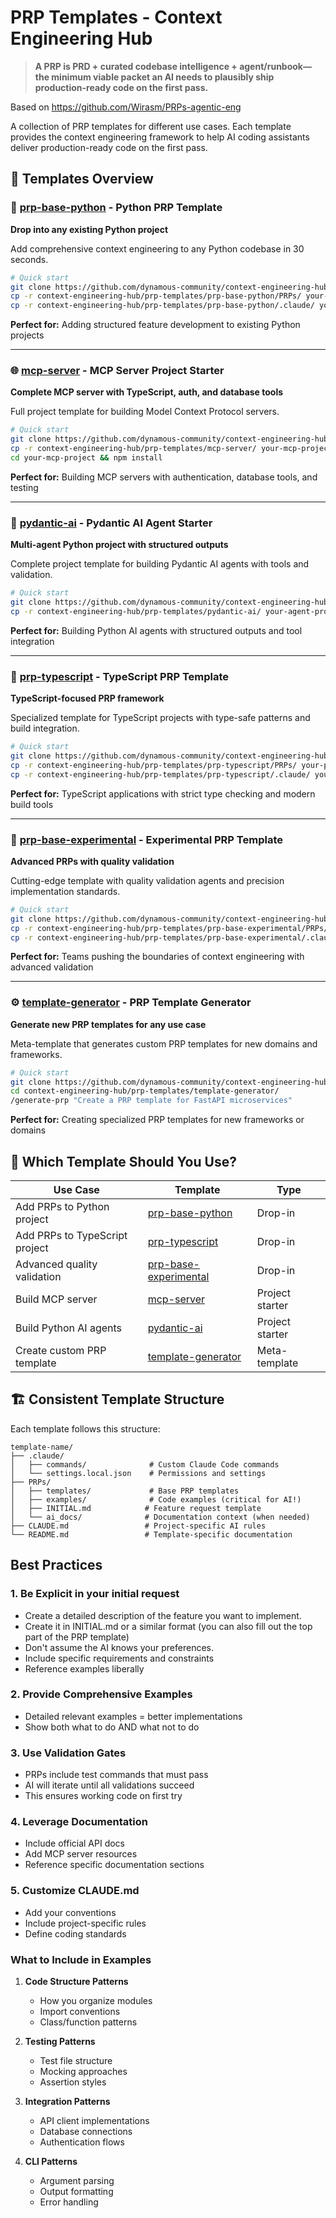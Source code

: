 # PRP Templates - Context Engineering Hub

> **A PRP is PRD + curated codebase intelligence + agent/runbook—the minimum viable packet an AI needs to plausibly ship production-ready code on the first pass.**

Based on https://github.com/Wirasm/PRPs-agentic-eng

A collection of PRP templates for different use cases. Each template provides the context engineering framework to help AI coding assistants deliver production-ready code on the first pass.

## 🚀 Templates Overview

### 🔧 [prp-base-python](./prp-base-python/) - Python PRP Template

**Drop into any existing Python project**

Add comprehensive context engineering to any Python codebase in 30 seconds.

```bash
# Quick start
git clone https://github.com/dynamous-community/context-engineering-hub.git
cp -r context-engineering-hub/prp-templates/prp-base-python/PRPs/ your-project/
cp -r context-engineering-hub/prp-templates/prp-base-python/.claude/ your-project/
```

**Perfect for:** Adding structured feature development to existing Python projects

---

### 🌐 [mcp-server](./mcp-server/) - MCP Server Project Starter

**Complete MCP server with TypeScript, auth, and database tools**

Full project template for building Model Context Protocol servers.

```bash
# Quick start
git clone https://github.com/dynamous-community/context-engineering-hub.git
cp -r context-engineering-hub/prp-templates/mcp-server/ your-mcp-project/
cd your-mcp-project && npm install
```

**Perfect for:** Building MCP servers with authentication, database tools, and testing

---

### 🤖 [pydantic-ai](./pydantic-ai/) - Pydantic AI Agent Starter

**Multi-agent Python project with structured outputs**

Complete project template for building Pydantic AI agents with tools and validation.

```bash
# Quick start
git clone https://github.com/dynamous-community/context-engineering-hub.git
cp -r context-engineering-hub/prp-templates/pydantic-ai/ your-agent-project/
```

**Perfect for:** Building Python AI agents with structured outputs and tool integration

---

### 📝 [prp-typescript](./prp-typescript/) - TypeScript PRP Template

**TypeScript-focused PRP framework**

Specialized template for TypeScript projects with type-safe patterns and build integration.

```bash
# Quick start
git clone https://github.com/dynamous-community/context-engineering-hub.git
cp -r context-engineering-hub/prp-templates/prp-typescript/PRPs/ your-project/
cp -r context-engineering-hub/prp-templates/prp-typescript/.claude/ your-project/
```

**Perfect for:** TypeScript applications with strict type checking and modern build tools

---

### 🧪 [prp-base-experimental](./prp-base-experimental/) - Experimental PRP Template

**Advanced PRPs with quality validation**

Cutting-edge template with quality validation agents and precision implementation standards.

```bash
# Quick start
git clone https://github.com/dynamous-community/context-engineering-hub.git
cp -r context-engineering-hub/prp-templates/prp-base-experimental/PRPs/ your-project/
cp -r context-engineering-hub/prp-templates/prp-base-experimental/.claude/ your-project/
```

**Perfect for:** Teams pushing the boundaries of context engineering with advanced validation

---

### ⚙️ [template-generator](./template-generator/) - PRP Template Generator

**Generate new PRP templates for any use case**

Meta-template that generates custom PRP templates for new domains and frameworks.

```bash
# Quick start
git clone https://github.com/dynamous-community/context-engineering-hub.git
cd context-engineering-hub/prp-templates/template-generator/
/generate-prp "Create a PRP template for FastAPI microservices"
```

**Perfect for:** Creating specialized PRP templates for new frameworks or domains

## 🎯 Which Template Should You Use?

| Use Case                       | Template                                          | Type            |
| ------------------------------ | ------------------------------------------------- | --------------- |
| Add PRPs to Python project     | [prp-base-python](./prp-base-python/)             | Drop-in         |
| Add PRPs to TypeScript project | [prp-typescript](./prp-typescript/)               | Drop-in         |
| Advanced quality validation    | [prp-base-experimental](./prp-base-experimental/) | Drop-in         |
| Build MCP server               | [mcp-server](./mcp-server/)                       | Project starter |
| Build Python AI agents         | [pydantic-ai](./pydantic-ai/)                     | Project starter |
| Create custom PRP template     | [template-generator](./template-generator/)       | Meta-template   |

## 🏗️ Consistent Template Structure

Each template follows this structure:

```
template-name/
├── .claude/
│   ├── commands/              # Custom Claude Code commands
│   └── settings.local.json    # Permissions and settings
├── PRPs/
│   ├── templates/             # Base PRP templates
│   ├── examples/              # Code examples (critical for AI!)
│   ├── INITIAL.md            # Feature request template
│   └── ai_docs/              # Documentation context (when needed)
├── CLAUDE.md                 # Project-specific AI rules
└── README.md                 # Template-specific documentation
```

## Best Practices

### 1. Be Explicit in your initial request

- Create a detailed description of the feature you want to implement.
- Create it in INITIAL.md or a similar format (you can also fill out the top part of the PRP template)
- Don't assume the AI knows your preferences.
- Include specific requirements and constraints
- Reference examples liberally

### 2. Provide Comprehensive Examples

- Detailed relevant examples = better implementations
- Show both what to do AND what not to do

### 3. Use Validation Gates

- PRPs include test commands that must pass
- AI will iterate until all validations succeed
- This ensures working code on first try

### 4. Leverage Documentation

- Include official API docs
- Add MCP server resources
- Reference specific documentation sections

### 5. Customize CLAUDE.md

- Add your conventions
- Include project-specific rules
- Define coding standards

### What to Include in Examples

1. **Code Structure Patterns**
   - How you organize modules
   - Import conventions
   - Class/function patterns

2. **Testing Patterns**
   - Test file structure
   - Mocking approaches
   - Assertion styles

3. **Integration Patterns**
   - API client implementations
   - Database connections
   - Authentication flows

4. **CLI Patterns**
   - Argument parsing
   - Output formatting
   - Error handling
